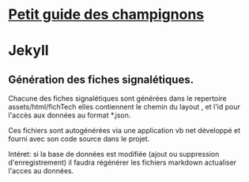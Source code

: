 # [Petit guide des champignons](https://ricou12.github.io/Guide-Champ/)

# Jekyll

## Génération des fiches signalétiques.
Chacune des fiches signalétiques sont générées dans le repertoire assets/html/fichTech elles contiennent le chemin du layout , et l'id pour l'accès aux données au format *.json.

Ces fichiers sont autogénérées via une application vb net développé et fourni avec son code source dans le projet.

Intéret: si la base de données est modifiée (ajout ou suppression d'enregistrement) il faudra régénérer les fichiers markdown actualiser l'acces au données.


